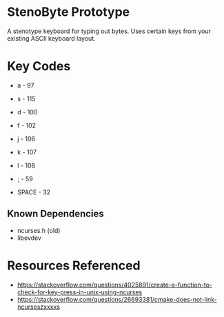 # StenoByte Prototype
A stenotype keyboard for typing out bytes. Uses certain keys from your existing ASCII keyboard layout.

# Key Codes
* a - 97
* s - 115
* d - 100
* f - 102

* j - 106
* k - 107
* l - 108
* ; - 59

* SPACE - 32

## Known Dependencies
* ncurses.h (old)
* libevdev

# Resources Referenced
* https://stackoverflow.com/questions/4025891/create-a-function-to-check-for-key-press-in-unix-using-ncurses
* https://stackoverflow.com/questions/26693381/cmake-does-not-link-ncurseszxxxxs